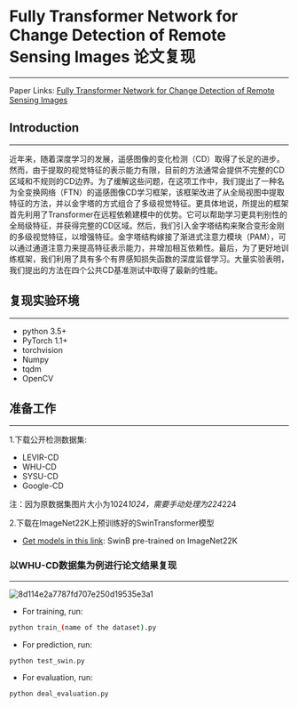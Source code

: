 ﻿# Fully Transformer Network for Change Detection of Remote Sensing Images 论文复现
****

Paper Links: [Fully Transformer Network for Change Detection of Remote Sensing Images
](https://openaccess.thecvf.com/content/ACCV2022/html/Yan_Fully_Transformer_Network_for_Change_Detection_of_Remote_Sensing_Images_ACCV_2022_paper.html)

## Introduction
****
近年来，随着深度学习的发展，遥感图像的变化检测（CD）取得了长足的进步。然而，由于提取的视觉特征的表示能力有限，目前的方法通常会提供不完整的CD区域和不规则的CD边界。为了缓解这些问题，在这项工作中，我们提出了一种名为全变换网络（FTN）的遥感图像CD学习框架，该框架改进了从全局视图中提取特征的方法，并以金字塔的方式组合了多级视觉特征。更具体地说，所提出的框架首先利用了Transformer在远程依赖建模中的优势。它可以帮助学习更具判别性的全局级特征，并获得完整的CD区域。然后，我们引入金字塔结构来聚合变形金刚的多级视觉特征，以增强特征。金字塔结构嫁接了渐进式注意力模块（PAM），可以通过通道注意力来提高特征表示能力，并增加相互依赖性。最后，为了更好地训练框架，我们利用了具有多个有界感知损失函数的深度监督学习。大量实验表明，我们提出的方法在四个公共CD基准测试中取得了最新的性能。

## 复现实验环境
****
* python 3.5+
* PyTorch 1.1+
* torchvision
* Numpy
* tqdm
* OpenCV

## 准备工作
****

1.下载公开检测数据集:
* LEVIR-CD
* WHU-CD
* SYSU-CD
* Google-CD

注：因为原数据集图片大小为1024*1024，需要手动处理为224*224

2.下载在ImageNet22K上预训练好的SwinTransformer模型
* [Get models in this link](https://github.com/SwinTransformer/storage/releases/download/v1.0.0/swin_base_patch4_window7_224_22kto1k.pth): SwinB pre-trained on ImageNet22K 



### 以WHU-CD数据集为例进行论文结果复现
****
![8d114e2a7787fd707e250d19535e3a1](https://github.com/user-attachments/assets/23f7f1b2-d75f-484c-879e-94430938e394)

- For training, run:

```bash
python train_(name of the dataset).py
```

[//]: # (- If you want to use the SSIM and IOU loss function with CrossEntropy loss funtion together, you just need to remove comments in train.py &#40;below the CrossEntropy loss&#41; and add the loss operation in the loss calculation place.&#41;)
[//]: # (- Especially, when you calculate the IOU loss, you need to convert the images &#40;convert 0->1, 1->0&#41;. Because the image pixels values are mostly 0, and it will influence the IOU loss calculation &#40;Based on IOU loss characteristic&#41;.)

- For prediction, run:
```bash
python test_swin.py 
```

- For evaluation, run:
```bash
python deal_evaluation.py 
```

